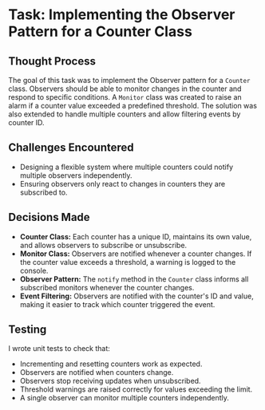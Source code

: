 # Task: Implementing the Observer Pattern for a Counter Class

## Thought Process

The goal of this task was to implement the Observer pattern for a `Counter` class. Observers should be able to monitor changes in the counter and respond to specific conditions. A `Monitor` class was created to raise an alarm if a counter value exceeded a predefined threshold. The solution was also extended to handle multiple counters and allow filtering events by counter ID.

## Challenges Encountered

- Designing a flexible system where multiple counters could notify multiple observers independently.
- Ensuring observers only react to changes in counters they are subscribed to.

## Decisions Made

- **Counter Class:** Each counter has a unique ID, maintains its own value, and allows observers to subscribe or unsubscribe.
- **Monitor Class:** Observers are notified whenever a counter changes. If the counter value exceeds a threshold, a warning is logged to the console.
- **Observer Pattern:** The `notify` method in the `Counter` class informs all subscribed monitors whenever the counter changes.
- **Event Filtering:** Observers are notified with the counter's ID and value, making it easier to track which counter triggered the event.

## Testing

I wrote unit tests to check that:

- Incrementing and resetting counters work as expected.
- Observers are notified when counters change.
- Observers stop receiving updates when unsubscribed.
- Threshold warnings are raised correctly for values exceeding the limit.
- A single observer can monitor multiple counters independently.
